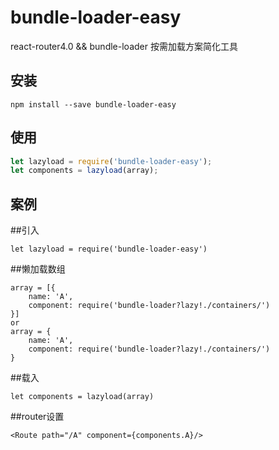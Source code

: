 # bundle-loader-easy

react-router4.0 && bundle-loader 按需加载方案简化工具

## 安装

`npm install --save bundle-loader-easy`

## 使用

```js
let lazyload = require('bundle-loader-easy');
let components = lazyload(array);
```

## 案例

##引入
```
let lazyload = require('bundle-loader-easy')
```
##懒加载数组
```
array = [{
    name: 'A',
    component: require('bundle-loader?lazy!./containers/')
}]
or
array = {
    name: 'A',
    component: require('bundle-loader?lazy!./containers/')
}
```
##载入
```
let components = lazyload(array)
```
##router设置
```
<Route path="/A" component={components.A}/>
```

